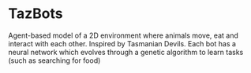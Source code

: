# TazBots
Agent-based model of a 2D environment where animals move, eat and interact with each other. Inspired by Tasmanian Devils. Each bot has a neural network which evolves through a genetic algorithm to learn tasks (such as searching for food)
